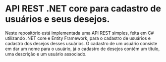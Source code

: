# API REST .NET core para cadastro de usuários e seus desejos.

Neste repositório está implementada uma API REST simples, feita em C# utilizando .NET core e Entity Framework, para o cadastro de usuários e cadastro dos desejos desses usuários. O cadastro de um usuário consiste em dar um nome para o usuário, já o cadastro de desejos contém um título, uma descrição e um usuário associado.
